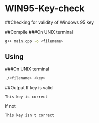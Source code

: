 # WIN95-Key-check
##Checking for validity of Windows 95 key

##Compile
###On UNIX terminal

```bash 
g++ main.cpp -o <filename>
```

## Using
###On UNIX terminal

```bash 
./<filename> <key>
```

##Output
If key is valid
```
This key is correct
```
If not
```
This key isn't correct
```
